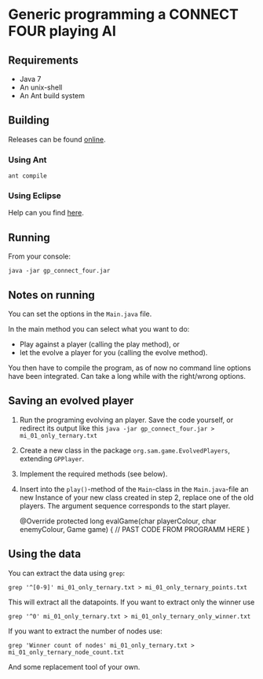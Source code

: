 # Generic programming a CONNECT FOUR playing AI

## Requirements

* Java 7
* An unix-shell
* An Ant build system

## Building

Releases can be found [online](https://github.com/samuelsmal/gp_connect_four_java/releases).

### Using Ant

    ant compile

### Using Eclipse

Help can you find [here](http://stackoverflow.com/questions/17768845/exporting-usable-jar-files-from-github-project).

## Running

From your console:

    java -jar gp_connect_four.jar

## Notes on running

You can set the options in the `Main.java` file.

In the  main method you can select what you want to do:

* Play against a player (calling the  play method), or
* let the evolve a player for you (calling the  evolve method).

You then have to compile the program, as of now no command line options have been integrated.
Can take a long while with the right/wrong options.

## Saving an evolved player

1. Run the programing evolving an player. Save the code yourself, or redirect its output like this `java -jar gp_connect_four.jar > mi_01_only_ternary.txt`
1. Create a new class in the package `org.sam.game.EvolvedPlayers`, extending `GPPlayer`.
2. Implement the required methods (see below).
3. Insert into the `play()`-method of the `Main`-class in the `Main.java`-file an new Instance of your new class created in step 2, replace one of the old players. The argument sequence corresponds to the start player.


    @Override
    protected long evalGame(char playerColour, char enemyColour, Game game) {
      // PAST CODE FROM PROGRAMM HERE
    }

## Using the data

You can extract the data using `grep`:

    grep '^[0-9]' mi_01_only_ternary.txt > mi_01_only_ternary_points.txt
    
This will extract all the datapoints. If you want to extract only the winner use

    grep '^0' mi_01_only_ternary.txt > mi_01_only_ternary_only_winner.txt
    
If you want to extract the number of nodes use:

    grep 'Winner count of nodes' mi_01_only_ternary.txt > mi_01_only_ternary_node_count.txt
    
And some replacement tool of your own.
